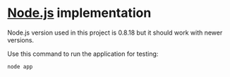 [Node.js](http://nodejs.org/) implementation
===========================================

Node.js version used in this project is 0.8.18 but it should work with newer versions.

Use this command to run the application for testing:

`node app`